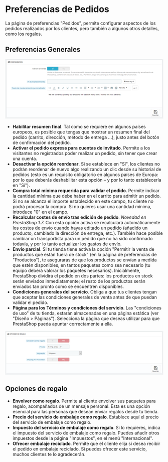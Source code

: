 # Preferencias de Pedidos

La página de preferencias "Pedidos", permite configurar aspectos de los pedidos realizados por los clientes, pero también a algunos otros detalles, como los regalos.

## Preferencias Generales <a href="#preferenciasdepedidos-preferenciasgenerales" id="preferenciasdepedidos-preferenciasgenerales"></a>

![](../../../../.gitbook/assets/54265406.png)

* **Habilitar resumen final**. Tal como se requiere en algunos países europeos, es posible que tengas que mostrar un resumen final del pedido (carrito, dirección, método de entrega ...), justo antes del botón de confirmación del pedido.
* **Activar el pedido express para cuentas de invitado**. Permite a los visitantes no registrados poder realizar un pedido, sin tener que crear una cuenta.
* **Desactivar la opción reordenar**. Si se establece en "Sí", los clientes no podrán reordenar de nuevo algo realizando un clic desde su historial de pedidos (esto es un requisito obligatorio en algunos países de Europa: por lo que deberás deshabilitar esta opción – y por lo tanto establecerla en "Sí").
* **Compra total mínima requerida para validar el pedido**. Permite indicar la cantidad mínima que debe haber en el carrito para admitir un pedido. Si no se alcanza el importe establecido en este campo, tu cliente no podrá procesar la compra. Si no quieres usar una cantidad mínima, introduce "0" en el campo.
* **Recalcular costes de envío tras edición de pedido**. _Novedad en PrestaShop 1.7._ Con esta opción activa se recalculará automáticamente los costos de envío cuando hayas editado un pedido (añadido un producto, cambiado la dirección de entrega, etc.). También hace posible cambiar un transportista para un pedido que no ha sido confirmado todavía, y por lo tanto actualizar los gastos de envío.
* **Envío parcial**. Si tu tienda tiene activa la opción "Permitir la venta de productos que están fuera de stock" (en la página de preferencias de "Productos"), te asegurarás de que los productos se envían a medida que estén disponibles, en tantos paquetes como sea necesario (tu equipo deberá valorar los paquetes necesarios). Inicialmente, PrestaShop dividirá el pedido en dos partes: los productos en stock serán enviados inmediatamente; el resto de los productos serán enviados tan pronto como se encuentren disponibles.
* **Condiciones generales del servicio**. Obliga a que tus clientes tengan que aceptar las condiciones generales de venta antes de que puedan validar el pedido.
* **Página para los Términos y condiciones del servicio**. Las "condiciones de uso" de tu tienda, estarán almacenadas en una página estática (ver "Diseño > Páginas"). Selecciona la página que deseas utilizar para que PrestaShop pueda apuntar correctamente a ella.

![](../../../../.gitbook/assets/54265408.png)

## Opciones de regalo <a href="#preferenciasdepedidos-opcionesderegalo" id="preferenciasdepedidos-opcionesderegalo"></a>

* **Envolver como regalo**. Permite al cliente envolver sus paquetes para regalo, acompañados de un mensaje personal. Esta es una opción esencial para las personas que desean enviar regalos desde tu tienda.
* **Precio del servicio de embalaje como regalo**. Establece aquí el precio del servicio de embalaje como regalo.
* **Impuesto** **del servicio de embalaje como regalo**. Si lo requieres, indica el impuesto del servicio de embalaje como regalo. Puedes añadir otros impuestos desde la página "Impuestos", en el menú "Internacional".
* **Ofrecer embalaje reciclado**. Permite que el cliente elija si desea recibir el pedido en embalaje reciclado. Si puedes ofrecer este servicio, muchos clientes te lo agradecerán.
